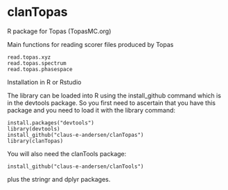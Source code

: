 # clanTopas
R package for Topas (TopasMC.org)

Main functions for reading scorer files produced by Topas
```
read.topas.xyz
read.topas.spectrum
read.topas.phasespace
```
Installation in R or Rstudio

The library can be loaded into R using the install_github command which is in the devtools package. So you first need to ascertain that you have this package and you need to load it with the library command:

```
install.packages("devtools")
library(devtools)
install_github("claus-e-andersen/clanTopas")
library(clanTopas)
```
You will also need the clanTools package:

```
install_github("claus-e-andersen/clanTools")
```

plus the stringr and dplyr packages.
